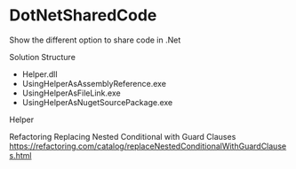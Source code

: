 # DotNetSharedCode
Show the different option to share code in .Net 

Solution Structure 
- Helper.dll
- UsingHelperAsAssemblyReference.exe
- UsingHelperAsFileLink.exe
- UsingHelperAsNugetSourcePackage.exe

Helper

Refactoring Replacing Nested Conditional with Guard Clauses
https://refactoring.com/catalog/replaceNestedConditionalWithGuardClauses.html

